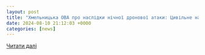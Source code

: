 ```yaml
---
layout: post
title: "Хмельницька ОВА про наслідки нічної дронової атаки: Цивільне населення та критична інфраструктура не постраждали. Читайте на UKR.NET"
date: 2024-08-10 21:12:03 +0000
categories: [news]
---
```


[Читати далі](https://www.ukr.net/news/details/hmelnitskiy/101646912.html)

